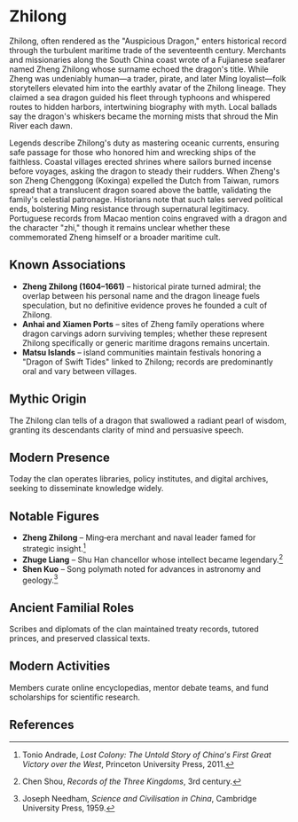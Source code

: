 # Zhilong

Zhilong, often rendered as the "Auspicious Dragon," enters historical record through the turbulent maritime trade of the seventeenth century. Merchants and missionaries along the South China coast wrote of a Fujianese seafarer named Zheng Zhilong whose surname echoed the dragon's title. While Zheng was undeniably human—a trader, pirate, and later Ming loyalist—folk storytellers elevated him into the earthly avatar of the Zhilong lineage. They claimed a sea dragon guided his fleet through typhoons and whispered routes to hidden harbors, intertwining biography with myth. Local ballads say the dragon's whiskers became the morning mists that shroud the Min River each dawn.

Legends describe Zhilong's duty as mastering oceanic currents, ensuring safe passage for those who honored him and wrecking ships of the faithless. Coastal villages erected shrines where sailors burned incense before voyages, asking the dragon to steady their rudders. When Zheng's son Zheng Chenggong (Koxinga) expelled the Dutch from Taiwan, rumors spread that a translucent dragon soared above the battle, validating the family's celestial patronage. Historians note that such tales served political ends, bolstering Ming resistance through supernatural legitimacy. Portuguese records from Macao mention coins engraved with a dragon and the character "zhi," though it remains unclear whether these commemorated Zheng himself or a broader maritime cult.

## Known Associations

- **Zheng Zhilong (1604–1661)** – historical pirate turned admiral; the overlap between his personal name and the dragon lineage fuels speculation, but no definitive evidence proves he founded a cult of Zhilong.
- **Anhai and Xiamen Ports** – sites of Zheng family operations where dragon carvings adorn surviving temples; whether these represent Zhilong specifically or generic maritime dragons remains uncertain.
- **Matsu Islands** – island communities maintain festivals honoring a "Dragon of Swift Tides" linked to Zhilong; records are predominantly oral and vary between villages.


## Mythic Origin
The Zhilong clan tells of a dragon that swallowed a radiant pearl of wisdom, granting its descendants clarity of mind and persuasive speech.

## Modern Presence
Today the clan operates libraries, policy institutes, and digital archives, seeking to disseminate knowledge widely.

## Notable Figures
- **Zheng Zhilong** – Ming‑era merchant and naval leader famed for strategic insight.[^1]
- **Zhuge Liang** – Shu Han chancellor whose intellect became legendary.[^2]
- **Shen Kuo** – Song polymath noted for advances in astronomy and geology.[^3]

## Ancient Familial Roles
Scribes and diplomats of the clan maintained treaty records, tutored princes, and preserved classical texts.

## Modern Activities
Members curate online encyclopedias, mentor debate teams, and fund scholarships for scientific research.

## References
[^1]: Tonio Andrade, *Lost Colony: The Untold Story of China's First Great Victory over the West*, Princeton University Press, 2011.
[^2]: Chen Shou, *Records of the Three Kingdoms*, 3rd century.
[^3]: Joseph Needham, *Science and Civilisation in China*, Cambridge University Press, 1959.
